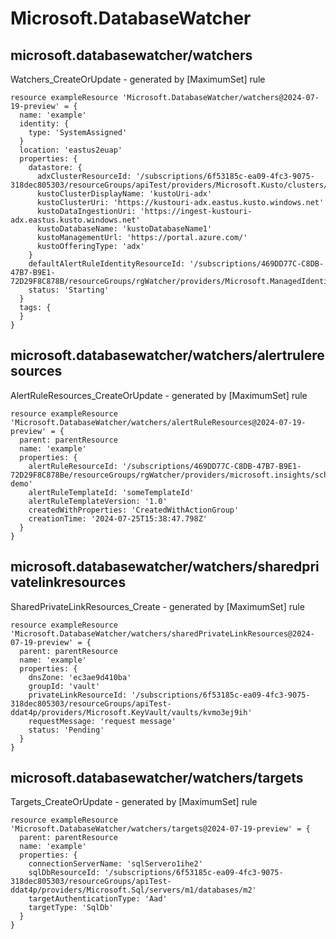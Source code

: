 # Microsoft.DatabaseWatcher

## microsoft.databasewatcher/watchers

Watchers_CreateOrUpdate - generated by [MaximumSet] rule
```bicep
resource exampleResource 'Microsoft.DatabaseWatcher/watchers@2024-07-19-preview' = {
  name: 'example'
  identity: {
    type: 'SystemAssigned'
  }
  location: 'eastus2euap'
  properties: {
    datastore: {
      adxClusterResourceId: '/subscriptions/6f53185c-ea09-4fc3-9075-318dec805303/resourceGroups/apiTest/providers/Microsoft.Kusto/clusters/apiTestKusto'
      kustoClusterDisplayName: 'kustoUri-adx'
      kustoClusterUri: 'https://kustouri-adx.eastus.kusto.windows.net'
      kustoDataIngestionUri: 'https://ingest-kustouri-adx.eastus.kusto.windows.net'
      kustoDatabaseName: 'kustoDatabaseName1'
      kustoManagementUrl: 'https://portal.azure.com/'
      kustoOfferingType: 'adx'
    }
    defaultAlertRuleIdentityResourceId: '/subscriptions/469DD77C-C8DB-47B7-B9E1-72D29F8C878B/resourceGroups/rgWatcher/providers/Microsoft.ManagedIdentity/userAssignedIdentities/3pmtest'
    status: 'Starting'
  }
  tags: {
  }
}
```

## microsoft.databasewatcher/watchers/alertruleresources

AlertRuleResources_CreateOrUpdate - generated by [MaximumSet] rule
```bicep
resource exampleResource 'Microsoft.DatabaseWatcher/watchers/alertRuleResources@2024-07-19-preview' = {
  parent: parentResource 
  name: 'example'
  properties: {
    alertRuleResourceId: '/subscriptions/469DD77C-C8DB-47B7-B9E1-72D29F8C878Be/resourceGroups/rgWatcher/providers/microsoft.insights/scheduledqueryrules/alerts-demo'
    alertRuleTemplateId: 'someTemplateId'
    alertRuleTemplateVersion: '1.0'
    createdWithProperties: 'CreatedWithActionGroup'
    creationTime: '2024-07-25T15:38:47.798Z'
  }
}
```

## microsoft.databasewatcher/watchers/sharedprivatelinkresources

SharedPrivateLinkResources_Create - generated by [MaximumSet] rule
```bicep
resource exampleResource 'Microsoft.DatabaseWatcher/watchers/sharedPrivateLinkResources@2024-07-19-preview' = {
  parent: parentResource 
  name: 'example'
  properties: {
    dnsZone: 'ec3ae9d410ba'
    groupId: 'vault'
    privateLinkResourceId: '/subscriptions/6f53185c-ea09-4fc3-9075-318dec805303/resourceGroups/apiTest-ddat4p/providers/Microsoft.KeyVault/vaults/kvmo3ej9ih'
    requestMessage: 'request message'
    status: 'Pending'
  }
}
```

## microsoft.databasewatcher/watchers/targets

Targets_CreateOrUpdate - generated by [MaximumSet] rule
```bicep
resource exampleResource 'Microsoft.DatabaseWatcher/watchers/targets@2024-07-19-preview' = {
  parent: parentResource 
  name: 'example'
  properties: {
    connectionServerName: 'sqlServero1ihe2'
    sqlDbResourceId: '/subscriptions/6f53185c-ea09-4fc3-9075-318dec805303/resourceGroups/apiTest-ddat4p/providers/Microsoft.Sql/servers/m1/databases/m2'
    targetAuthenticationType: 'Aad'
    targetType: 'SqlDb'
  }
}
```
